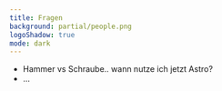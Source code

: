```yaml
---
title: Fragen
background: partial/people.png
logoShadow: true
mode: dark
---
```


- Hammer vs Schraube.. wann nutze ich jetzt Astro?
- ...
